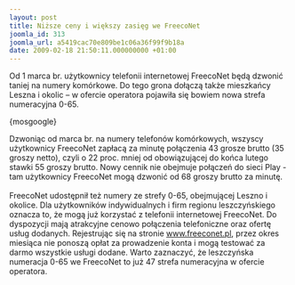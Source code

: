 ```yaml
---
layout: post
title: Niższe ceny i większy zasięg we FreecoNet
joomla_id: 313
joomla_url: a5419cac70e809be1c06a36f99f9b18a
date: 2009-02-18 21:50:11.000000000 +01:00
---
```

Od 1 marca br. użytkownicy telefonii internetowej FreecoNet będą dzwonić taniej na numery kom&oacute;rkowe. Do tego grona dołączą także mieszkańcy Leszna i okolic &ndash; w ofercie operatora pojawiła się bowiem nowa strefa numeracyjna 0-65.<p>{mosgoogle}</p><p>Dzwoniąc od marca br. na numery telefon&oacute;w kom&oacute;rkowych, wszyscy użytkownicy FreecoNet zapłacą za minutę połączenia 43 grosze brutto (35 groszy netto), czyli o 22 proc. mniej od obowiązującej do końca lutego stawki 55 groszy brutto. Nowy cennik nie obejmuje połączeń do sieci Play - tam użytkownicy FreecoNet mogą dzwonić od 68 groszy brutto za minutę.<br /><br />FreecoNet udostępnił też numery ze strefy 0-65, obejmującej Leszno i okolice. Dla użytkownik&oacute;w indywidualnych i firm regionu leszczyńskiego oznacza to, że mogą już korzystać z telefonii internetowej FreecoNet. Do dyspozycji mają atrakcyjne cenowo połączenia telefoniczne oraz ofertę usług dodanych. Rejestrując się na stronie www.freeconet.pl, przez okres miesiąca nie ponoszą opłat za prowadzenie konta i mogą testować za darmo wszystkie usługi dodane. Warto zaznaczyć, że leszczyńska numeracja 0-65 we FreecoNet to już 47 strefa numeracyjna w ofercie operatora. </p>
